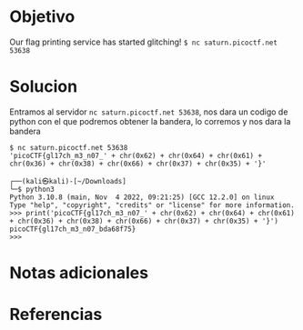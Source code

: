 # Objetivo

Our flag printing service has started glitching! `$ nc saturn.picoctf.net 53638`

# Solucion
Entramos al servidor `nc saturn.picoctf.net 53638`, nos dara un codigo de python con el que podremos obtener la bandera, lo corremos y nos dara la bandera
```Shell
$ nc saturn.picoctf.net 53638
'picoCTF{gl17ch_m3_n07_' + chr(0x62) + chr(0x64) + chr(0x61) + chr(0x36) + chr(0x38) + chr(0x66) + chr(0x37) + chr(0x35) + '}'
                                                                                                                                                                                                                                           
┌──(kali㉿kali)-[~/Downloads]
└─$ python3          
Python 3.10.8 (main, Nov  4 2022, 09:21:25) [GCC 12.2.0] on linux
Type "help", "copyright", "credits" or "license" for more information.
>>> print('picoCTF{gl17ch_m3_n07_' + chr(0x62) + chr(0x64) + chr(0x61) + chr(0x36) + chr(0x38) + chr(0x66) + chr(0x37) + chr(0x35) + '}')
picoCTF{gl17ch_m3_n07_bda68f75}
>>> 

```

# Notas adicionales

# Referencias